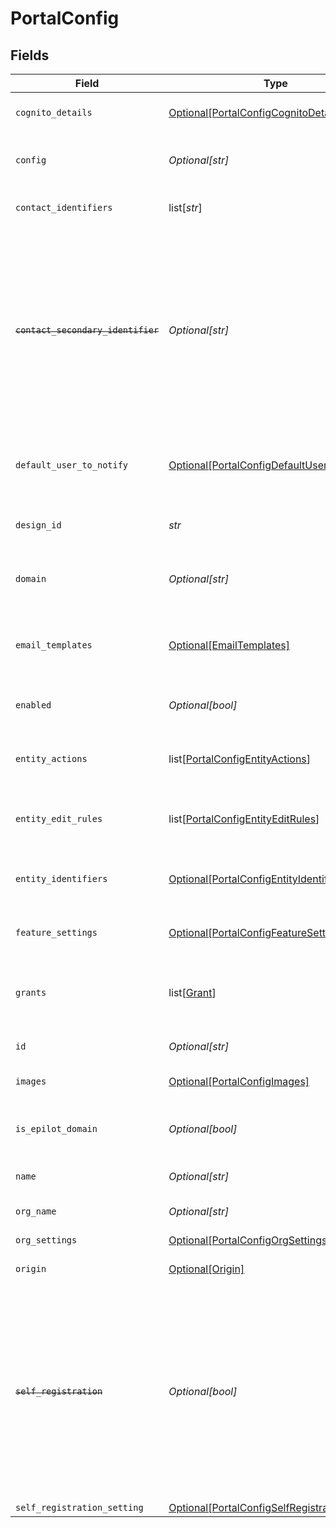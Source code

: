 # PortalConfig


## Fields

| Field                                                                                                                                                                                    | Type                                                                                                                                                                                     | Required                                                                                                                                                                                 | Description                                                                                                                                                                              | Example                                                                                                                                                                                  |
| ---------------------------------------------------------------------------------------------------------------------------------------------------------------------------------------- | ---------------------------------------------------------------------------------------------------------------------------------------------------------------------------------------- | ---------------------------------------------------------------------------------------------------------------------------------------------------------------------------------------- | ---------------------------------------------------------------------------------------------------------------------------------------------------------------------------------------- | ---------------------------------------------------------------------------------------------------------------------------------------------------------------------------------------- |
| `cognito_details`                                                                                                                                                                        | [Optional[PortalConfigCognitoDetails]](../../models/shared/portalconfigcognitodetails.md)                                                                                                | :heavy_minus_sign:                                                                                                                                                                       | AWS Cognito Pool details for the portal                                                                                                                                                  |                                                                                                                                                                                          |
| `config`                                                                                                                                                                                 | *Optional[str]*                                                                                                                                                                          | :heavy_minus_sign:                                                                                                                                                                       | Stringified object with configuration details                                                                                                                                            |                                                                                                                                                                                          |
| `contact_identifiers`                                                                                                                                                                    | list[*str*]                                                                                                                                                                              | :heavy_minus_sign:                                                                                                                                                                       | Identifiers to identify a contact.                                                                                                                                                       | email,last_name                                                                                                                                                                          |
| ~~`contact_secondary_identifier`~~                                                                                                                                                       | *Optional[str]*                                                                                                                                                                          | :heavy_minus_sign:                                                                                                                                                                       | : warning: ** DEPRECATED **: This will be removed in a future release, please migrate away from it as soon as possible.<br/><br/>Secondary identifier to identify a contact other than the email | full_name                                                                                                                                                                                |
| `default_user_to_notify`                                                                                                                                                                 | [Optional[PortalConfigDefaultUserToNotify]](../../models/shared/portalconfigdefaultusertonotify.md)                                                                                      | :heavy_minus_sign:                                                                                                                                                                       | Default 360 user to notify upon an internal notification                                                                                                                                 |                                                                                                                                                                                          |
| `design_id`                                                                                                                                                                              | *str*                                                                                                                                                                                    | :heavy_check_mark:                                                                                                                                                                       | ID of the design used to build the portal                                                                                                                                                | 9ba94f20-b872-4217-a259-2a90a8ee1a29                                                                                                                                                     |
| `domain`                                                                                                                                                                                 | *Optional[str]*                                                                                                                                                                          | :heavy_minus_sign:                                                                                                                                                                       | The URL on which the portal is accessible                                                                                                                                                | abc.com                                                                                                                                                                                  |
| `email_templates`                                                                                                                                                                        | [Optional[EmailTemplates]](../../models/shared/emailtemplates.md)                                                                                                                        | :heavy_minus_sign:                                                                                                                                                                       | Email templates used for authentication and internal processes                                                                                                                           |                                                                                                                                                                                          |
| `enabled`                                                                                                                                                                                | *Optional[bool]*                                                                                                                                                                         | :heavy_minus_sign:                                                                                                                                                                       | Enable/Disable the portal access                                                                                                                                                         |                                                                                                                                                                                          |
| `entity_actions`                                                                                                                                                                         | list[[PortalConfigEntityActions](../../models/shared/portalconfigentityactions.md)]                                                                                                      | :heavy_minus_sign:                                                                                                                                                                       | Journey actions allowed on an entity by a portal user                                                                                                                                    |                                                                                                                                                                                          |
| `entity_edit_rules`                                                                                                                                                                      | list[[PortalConfigEntityEditRules](../../models/shared/portalconfigentityeditrules.md)]                                                                                                  | :heavy_minus_sign:                                                                                                                                                                       | Rules for editing an entity by a portal user                                                                                                                                             |                                                                                                                                                                                          |
| `entity_identifiers`                                                                                                                                                                     | [Optional[PortalConfigEntityIdentifiers]](../../models/shared/portalconfigentityidentifiers.md)                                                                                          | :heavy_minus_sign:                                                                                                                                                                       | Identifiers used to identify an entity by a portal user                                                                                                                                  |                                                                                                                                                                                          |
| `feature_settings`                                                                                                                                                                       | [Optional[PortalConfigFeatureSettings]](../../models/shared/portalconfigfeaturesettings.md)                                                                                              | :heavy_minus_sign:                                                                                                                                                                       | Feature settings for the portal                                                                                                                                                          |                                                                                                                                                                                          |
| `grants`                                                                                                                                                                                 | list[[Grant](../../models/shared/grant.md)]                                                                                                                                              | :heavy_minus_sign:                                                                                                                                                                       | Permissions granted to a portal user while accessing entities                                                                                                                            |                                                                                                                                                                                          |
| `id`                                                                                                                                                                                     | *Optional[str]*                                                                                                                                                                          | :heavy_minus_sign:                                                                                                                                                                       | ID of the organization                                                                                                                                                                   | 12345                                                                                                                                                                                    |
| `images`                                                                                                                                                                                 | [Optional[PortalConfigImages]](../../models/shared/portalconfigimages.md)                                                                                                                | :heavy_minus_sign:                                                                                                                                                                       | Teaser & Banner Image web links                                                                                                                                                          |                                                                                                                                                                                          |
| `is_epilot_domain`                                                                                                                                                                       | *Optional[bool]*                                                                                                                                                                         | :heavy_minus_sign:                                                                                                                                                                       | Mark true if the domain is an Epilot domain                                                                                                                                              |                                                                                                                                                                                          |
| `name`                                                                                                                                                                                   | *Optional[str]*                                                                                                                                                                          | :heavy_minus_sign:                                                                                                                                                                       | A short name to identify your portal                                                                                                                                                     | Installer Portal                                                                                                                                                                         |
| `org_name`                                                                                                                                                                               | *Optional[str]*                                                                                                                                                                          | :heavy_minus_sign:                                                                                                                                                                       | Name of the organization                                                                                                                                                                 | ABC Company                                                                                                                                                                              |
| `org_settings`                                                                                                                                                                           | [Optional[PortalConfigOrgSettings]](../../models/shared/portalconfigorgsettings.md)                                                                                                      | :heavy_minus_sign:                                                                                                                                                                       | Organization settings                                                                                                                                                                    |                                                                                                                                                                                          |
| `origin`                                                                                                                                                                                 | [Optional[Origin]](../../models/shared/origin.md)                                                                                                                                        | :heavy_minus_sign:                                                                                                                                                                       | Origin of the portal                                                                                                                                                                     |                                                                                                                                                                                          |
| ~~`self_registration`~~                                                                                                                                                                  | *Optional[bool]*                                                                                                                                                                         | :heavy_minus_sign:                                                                                                                                                                       | : warning: ** DEPRECATED **: This will be removed in a future release, please migrate away from it as soon as possible.<br/><br/>Allow portal user self-registration without a mapped contact | false                                                                                                                                                                                    |
| `self_registration_setting`                                                                                                                                                              | [Optional[PortalConfigSelfRegistrationSetting]](../../models/shared/portalconfigselfregistrationsetting.md)                                                                              | :heavy_minus_sign:                                                                                                                                                                       | N/A                                                                                                                                                                                      |                                                                                                                                                                                          |